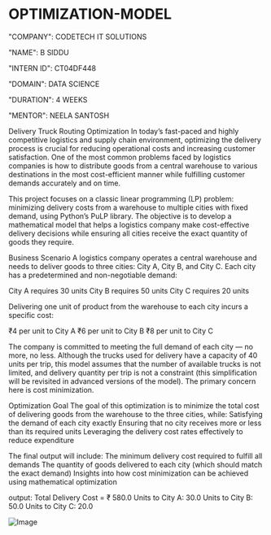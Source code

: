 # OPTIMIZATION-MODEL

"COMPANY": CODETECH IT SOLUTIONS

"NAME": B SIDDU

"INTERN ID": CT04DF448

"DOMAIN": DATA SCIENCE

"DURATION": 4 WEEKS

"MENTOR": NEELA SANTOSH


Delivery Truck Routing Optimization
In today’s fast-paced and highly competitive logistics and supply chain environment, optimizing the delivery process is crucial for reducing operational costs and increasing customer satisfaction. One of the most common problems faced by logistics companies is how to distribute goods from a central warehouse to various destinations in the most cost-efficient manner while fulfilling customer demands accurately and on time.

This project focuses on a classic linear programming (LP) problem: minimizing delivery costs from a warehouse to multiple cities with fixed demand, using Python’s PuLP library. The objective is to develop a mathematical model that helps a logistics company make cost-effective delivery decisions while ensuring all cities receive the exact quantity of goods they require.

Business Scenario
A logistics company operates a central warehouse and needs to deliver goods to three cities: City A, City B, and City C. Each city has a predetermined and non-negotiable demand:

City A requires 30 units
City B requires 50 units
City C requires 20 units

Delivering one unit of product from the warehouse to each city incurs a specific cost:

₹4 per unit to City A
₹6 per unit to City B
₹8 per unit to City C

The company is committed to meeting the full demand of each city — no more, no less. Although the trucks used for delivery have a capacity of 40 units per trip, this model assumes that the number of available trucks is not limited, and delivery quantity per trip is not a constraint (this simplification will be revisited in advanced versions of the model). The primary concern here is cost minimization.

 Optimization Goal
The goal of this optimization is to minimize the total cost of delivering goods from the warehouse to the three cities, while:
Satisfying the demand of each city exactly
Ensuring that no city receives more or less than its required units
Leveraging the delivery cost rates effectively to reduce expenditure

The final output will include:
The minimum delivery cost required to fulfill all demands
The quantity of goods delivered to each city (which should match the exact demand)
Insights into how cost minimization can be achieved using mathematical optimization


output:
Total Delivery Cost = ₹ 580.0
Units to City A: 30.0
Units to City B: 50.0
Units to City C: 20.0


![Image](https://github.com/user-attachments/assets/8c0aa41b-5836-4516-b1e2-c54a33979b27)

